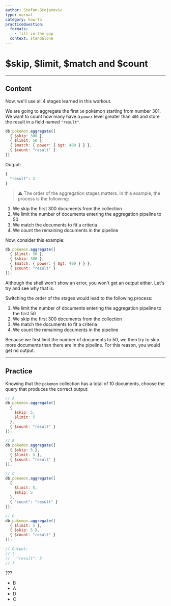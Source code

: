 ```yaml
---
author: Stefan-Stojanovic
type: normal
category: how-to
practiceQuestion:
  formats:
    - fill-in-the-gap
  context: standalone
---
```


# $skip, $limit, $match and $count


---

## Content

Now, we'll use all 4 stages learned in this workout.

We are going to aggregate the first `50` pokémon starting from number 301. We want to count how many have a `power` level greater than `400` and store the result in a field named `"result"`.

```javascript
db.pokemon.aggregate([
  { $skip: 300 },
  { $limit: 50 },
  { $match: { power: { $gt: 400 } } },
  { $count: "result" }
])
```

Output:

```javascript
{
  "result": 2
}
```

> ⚠️ The order of the aggregation stages matters. In this example, the process is the following:

1. We skip the first 300 documents from the collection
2. We limit the number of documents entering the aggregation pipeline to 50
3. We match the documents to fit a criteria
4. We count the remaining documents in the pipeline

Now, consider this example:

```js
db.pokemon.aggregate([
  { $limit: 50 },
  { $skip: 300 },
  { $match: { power: { $gt: 400 } } },
  { $count: "result" }
]);
```

Although the shell won't show an error, you won't get an output either. Let's try and see why that is.

Switching the order of the stages would lead to the following process:

1. We limit the number of documents entering the aggregation pipeline to the first 50
2. We skip the first 300 documents from the collection
3. We match the documents to fit a criteria
4. We count the remaining documents in the pipeline

Because we first limit the number of documents to 50, we then try to skip more documents than there are in the pipeline. For this reason, you would get no output.


---

## Practice

Knowing that the `pokemon` collection has a total of 10 documents, choose the query that produces the correct output:

```js
// A
db.pokemon.aggregate([
  {
    $skip: 5,
    $limit: 5
  },
  { $count: "result" }
]);

// B
db.pokemon.aggregate([
  { $skip: 5 },
  { $limit: 5 },
  { $count: "result" }
]);

// C
db.pokemon.aggregate([
  { 
    $limit: 5,
    $skip: 5 
  },
  { "count": "result" }
]);

// D
db.pokemon.aggregate([
  { $limit: 5 },
  { $skip: 5 },
  { $count: "result" }
]);

// Output:
// {
//   "result": 5
// }
```

???

- B
- A
- D
- C
